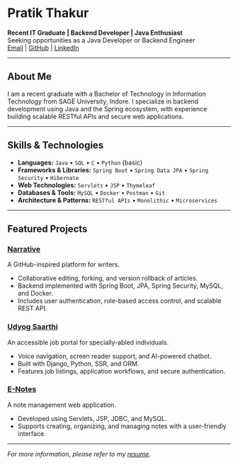 # Pratik Thakur

**Recent IT Graduate | Backend Developer | Java Enthusiast**  
Seeking opportunities as a Java Developer or Backend Engineer  
[Email](mailto:pratikthakurwork@gmail.com) | [GitHub](https://github.com/pratik-thakur0) | [LinkedIn](your-linkedin-url)

---

## About Me

I am a recent graduate with a Bachelor of Technology in Information Technology from SAGE University, Indore. I specialize in backend development using Java and the Spring ecosystem, with experience building scalable RESTful APIs and secure web applications.

---

## Skills & Technologies

- **Languages:** `Java` • `SQL` • `C` • `Python` (basic)
- **Frameworks & Libraries:** `Spring Boot` • `Spring Data JPA` • `Spring Security` • `Hibernate`
- **Web Technologies:** `Servlets` • `JSP` • `Thymeleaf`
- **Databases & Tools:** `MySQL` • `Docker` • `Postman` • `Git`
- **Architecture & Patterns:** `RESTful APIs` • `Monolithic` • `Microservices`

---

## Featured Projects

### [Narrative](link-to-repo)
A GitHub-inspired platform for writers.

- Collaborative editing, forking, and version rollback of articles.
- Backend implemented with Spring Boot, JPA, Spring Security, MySQL, and Docker.
- Includes user authentication, role-based access control, and scalable REST API.

### [Udyog Saarthi](link-to-repo)
An accessible job portal for specially-abled individuals.

- Voice navigation, screen reader support, and AI-powered chatbot.
- Built with Django, Python, SSR, and ORM.
- Features job listings, application workflows, and secure authentication.

### [E-Notes](link-to-repo)
A note management web application.

- Developed using Servlets, JSP, JDBC, and MySQL.
- Supports creating, organizing, and managing notes with a user-friendly interface.

---

_For more information, please refer to my [resume](https://github.com/pratik-thakur0/pratik-thakur0/blob/main/resume/Pratik-Thakur-Resume-New-1.5-1P.pdf)._

